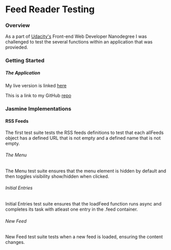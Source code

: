 # Feed Reader Testing

### Overview

As a part of [Udacity's](http://www.udacity.com) Front-end Web Developer Nanodegree I was challenged to test the several functions within an application that was provieded.

### Getting Started

##### The Application

My live version is linked [here](https://megdollar.github.io/Feed-Reader-Testing/)

This is a link to my GitHub [repo](https://github.com/megdollar/Feed-Reader-Testing)

### Jasmine Implementations

#### RSS Feeds

The first test suite tests the RSS feeds definitions to test that each allFeeds object has a defined URL that is not empty and a defined name that is not empty.

###### The Menu

The Menu test suite ensures that the menu element is hidden by default and then toggles visibility show/hidden when clicked. 

###### Initial Entries

Initial Entries test suite ensures that the loadFeed function runs async and completes its task with atleast one entry in the .feed container.

###### New Feed 

New Feed test suite tests when a new feed is loaded, ensuring the content changes.


